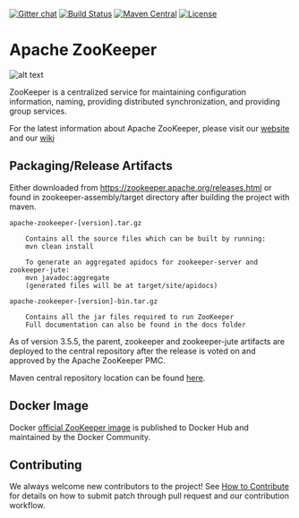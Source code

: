 [![Gitter chat](https://img.shields.io/badge/gitter-join%20chat%20%E2%86%92-brightgreen.svg)](https://gitter.im/apache/apache-zookeeper)
[![Build Status](https://travis-ci.org/apache/zookeeper.svg?branch=master)](https://travis-ci.org/apache/zookeeper)
[![Maven Central](https://img.shields.io/maven-central/v/org.apache.zookeeper/zookeeper)](https://zookeeper.apache.org/releases.html)
[![License](https://img.shields.io/github/license/apache/zookeeper)](https://github.com/apache/zookeeper/blob/master/LICENSE.txt)

# Apache ZooKeeper
![alt text](https://zookeeper.apache.org/images/zookeeper_small.gif "ZooKeeper")

ZooKeeper is a centralized service for maintaining configuration information, naming, providing distributed synchronization, and providing group services.

For the latest information about Apache ZooKeeper, please visit our [website](http://zookeeper.apache.org/)
and our [wiki](https://cwiki.apache.org/confluence/display/ZOOKEEPER)


## Packaging/Release Artifacts

Either downloaded from https://zookeeper.apache.org/releases.html or
found in zookeeper-assembly/target directory after building the project with maven.

    apache-zookeeper-[version].tar.gz

        Contains all the source files which can be built by running:
        mvn clean install

        To generate an aggregated apidocs for zookeeper-server and zookeeper-jute:
        mvn javadoc:aggregate
        (generated files will be at target/site/apidocs)

    apache-zookeeper-[version]-bin.tar.gz

        Contains all the jar files required to run ZooKeeper
        Full documentation can also be found in the docs folder

As of version 3.5.5, the parent, zookeeper and zookeeper-jute artifacts
are deployed to the central repository after the release
is voted on and approved by the Apache ZooKeeper PMC.

Maven central repository location can be found [here](https://repo1.maven.org/maven2/org/apache/zookeeper/zookeeper/).

## Docker Image
Docker [official ZooKeeper image](https://hub.docker.com/_/zookeeper) is published to Docker Hub and maintained by the Docker Community.

## Contributing
We always welcome new contributors to the project! See [How to Contribute](https://cwiki.apache.org/confluence/display/ZOOKEEPER/HowToContribute) for details on how to submit patch through pull request and our contribution workflow.